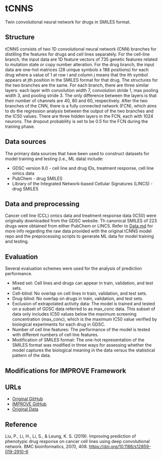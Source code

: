 # tCNNS
Twin convolutional neural network for drugs in SMILES format.


## Structure
tCNNS consists of two 1D convolutional neural network (CNN) branches for distilling the features for drugs and cell lines separately. For the cell-line branch, the input data are 1D feature vectors of 735 genetic features related to mutation state or copy number alteration. 
For the drug branch, the input data are one-hot matrices (28 unique symbols x 188 positions) for each drug where a value of 1 at row i and column j means that the ith symbol appears at jth position in the SMILES format for that drug. The structures for the two branches are the same. For each branch, there are three similar layers: each layer with convolution width 7, convolution stride 1, max pooling width 3, and pooling stride 3. The only difference between the layers is that their number of channels are 40, 80 and 60, respectively. After the two branches of the CNN, there is a fully connected network (FCN), which aims to do the regression analysis between the output of the two branches and the IC50 values. There are three hidden layers in the FCN, each with 1024 neurons. The dropout probability is set to be 0.5 for the FCN during the training phase.


## Data sources
The primary data sources that have been used to construct datasets for model training and testing (i.e., ML data) include:
- GDSC version 6.0 - cell line and drug IDs, treatment response, cell line omics data
- PubChem - drug SMILES
- Library of the Integrated Network-based Cellular Signatures (LINCS) - drug SMILES


## Data and preprocessing
Cancer cell line (CCL) omics data and treatment response data (IC50) were originally downloaded from the GDSC website. Th canonical SMILES of 223 drugs were obtained from either PubChem or LINCS. Refer to [Data.md](Data.md) for more info regarding the raw data provided with the original tCNNS model repo and the preprocessing scripts to generate ML data for model training and testing.


## Evaluation
Several evaluation schemes were used for the analysis of prediction performance.

- Mixed set: Cell lines and drugs can appear in train, validation, and test sets.
- Cell-blind: No overlap on cell lines in train, validation, and test sets.
- Drug-blind: No overlap on drugs in train, validation, and test sets. 
- Exclusion of extrapolated activity data: The model is trained and tested on a subset of GDSC data referred to as max_conc data. This subset of data only includes IC50 values below the maximum screening concentration (max_conc), which is the maximum IC50 value verified by biological experiments for each drug in GDSC.
- Number of cell line features: The performance of the model is tested with different numbers of cell line features.
- Modification of SMILES format:  The one-hot representation of the SMILES format was modified in three ways for assessing whether the model captures the biological meaning in the data versus the statistical pattern of the data.

## Modifications for IMPROVE Framework

## URLs
- [Original GitHub](https://github.com/Lowpassfilter/tCNNS-Project)
- [IMPROVE GitHub](https://github.com/JDACS4C-IMPROVE/tCNNS-Project/tree/develop)
- [Original Data](https://ftp.mcs.anl.gov/pub/candle/public/improve/model_curation_data/tCNNS/)


## Reference
Liu, P., Li, H., Li, S., & Leung, K. S. (2019). Improving prediction of phenotypic drug response on cancer cell lines using deep convolutional network. BMC bioinformatics, 20(1), 408. https://doi.org/10.1186/s12859-019-2910-6
